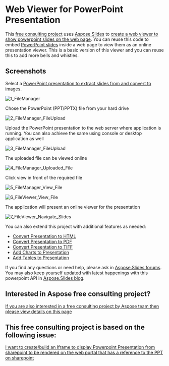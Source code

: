 # Web Viewer for PowerPoint Presentation
This [free consulting project](https://aspose-free-consulting.github.io/) uses [Aspose.Slides](https://products.aspose.com/slides) to [create a web viewer to show powerpoint slides on the web page](https://docs.aspose.com/display/slidesnet/Creating%2C+Saving+and+Converting+a+Presentation).
You can reuse this code to embed [PowerPoint slides](https://blog.aspose.com/category/slides/) inside a web page to view them as an online presentation viewer. 
This is a basic version of this viewer and you can reuse this to add more bells and whistles.


## Screenshots

Select a [PowerPoint presentation to extract slides from and convert to images](https://docs.aspose.com/display/slidesnet/Saving%2C+Printing+and+Managing).

![1_FileManager](https://user-images.githubusercontent.com/1214951/62836605-55080180-bc7e-11e9-8937-8624682e47e5.png)

Chose the PowerPoint (PPT/PPTX) file from your hard drive

![2_FileManager_FileUpload](https://user-images.githubusercontent.com/1214951/62836607-5a654c00-bc7e-11e9-86a6-9a249b4a2c11.png)

Upload the PowerPoint presentation to the web server where application is running. You can also achieve the same using console or desktop application as well 

![3_FileManager_FileUpload](https://user-images.githubusercontent.com/1214951/62836608-5e916980-bc7e-11e9-8b24-5e5129f71e17.png)

The uploaded file can be viewed online 

![4_FileManager_Uploaded_File](https://user-images.githubusercontent.com/1214951/62836612-64874a80-bc7e-11e9-946f-b46b91d9a718.png)

Click view in front of the required file 

![5_FileManager_View_File](https://user-images.githubusercontent.com/1214951/62836614-68b36800-bc7e-11e9-9e28-12eb78613fbf.png)

![6_FileViewer_View_File](https://user-images.githubusercontent.com/1214951/62836616-6cdf8580-bc7e-11e9-91be-5e2a5c339129.png)

The application will present an online viewer for the presentation

![7_FileViewer_Navigate_Slides](https://user-images.githubusercontent.com/1214951/62836621-70730c80-bc7e-11e9-8f50-5ab8c2368991.png)

You can also extend this project with additional features as needed:

* [Convert Presentation to HTML](https://docs.aspose.com/display/slidesnet/Converting+Presentation+to+HTML)
* [Convert Presentation to PDF](https://docs.aspose.com/display/slidesnet/Converting+Presentation+to+PDF)
* [Convert Presentation to TIFF](https://docs.aspose.com/display/slidesnet/Converting+Presentation+to+TIFF)
* [Add Charts to Presentation](https://docs.aspose.com/display/slidesnet/Adding%2C+Formatting+and+Manipulating+Charts)
* [Add Tables to Presentation](https://docs.aspose.com/display/slidesnet/Adding%2C+Updating+and+Manipulating+Tables)

If you find any questions or need help, please ask in [Aspose.Slides forums](https://forum.aspose.com/). You may also keep yourself updated with latest happenings with this powerpoint API in [Aspose.Slides blog](https://blog.aspose.com/). 


## Interested in Aspose free consulting project?
[If you are also interested in a free consulting project by Aspose team then please view details on this page](https://aspose-free-consulting.github.io/)


## This free consulting project is based on the following issue: 
[I want to create/build an Iframe to display Powerpoint Presentation from sharepoint to be rendered on the web portal that has a reference to the PPT on sharepoint](https://github.com/aspose-free-consulting/projects/issues/3)
